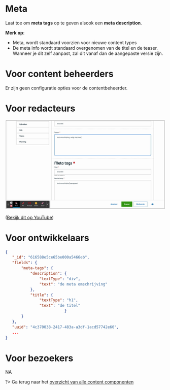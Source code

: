 # Meta

Laat toe om **meta tags** op te geven alsook een **meta description**.

**Merk op**:
- Meta, wordt standaard voorzien voor nieuwe content types
- De meta info wordt standaard overgenomen van de titel en de teaser. Wanneer je dit zelf aanpast, zal dit vanaf dan de aangepaste versie zijn.


# Voor content beheerders

Er zijn geen configuratie opties voor de contentbeheerder.

# Voor redacteurs

![meta-redactie](../assets/meta-redactie.png)

([Bekijk dit op YouTube](https://youtu.be/_HpP7BVFrRI ':target="_blank"'))

# Voor ontwikkelaars

```json
{
   "_id": "616588e5ce65be000a5466eb",
   "fields": {
       "meta-tags": {
           "description": {
               "textType": "div",
               "text": "de meta omschrijving"
           },
           "title": {
               "textType": "h1",
               "text": "de titel"
                          }
       }
   },
   "uuid": "4c370038-2417-483a-a3df-1acd57742e60", 
   ...
}
```

# Voor bezoekers

NA

?> Ga terug naar het [overzicht van alle content componenten](/redactie/content/inrichten-cc-standaard.md)